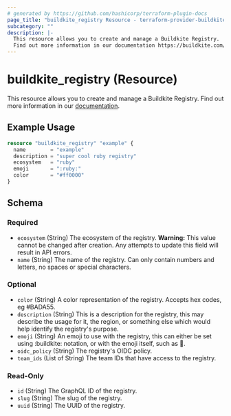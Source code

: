 ```yaml
---
# generated by https://github.com/hashicorp/terraform-plugin-docs
page_title: "buildkite_registry Resource - terraform-provider-buildkite"
subcategory: ""
description: |-
  This resource allows you to create and manage a Buildkite Registry.
  Find out more information in our documentation https://buildkite.com/docs/package-registries.
---
```


# buildkite_registry (Resource)

This resource allows you to create and manage a Buildkite Registry.
Find out more information in our [documentation](https://buildkite.com/docs/package-registries).

## Example Usage

```terraform
resource "buildkite_registry" "example" {
  name        = "example"
  description = "super cool ruby registry"
  ecosystem   = "ruby"
  emoji       = ":ruby:"
  color       = "#ff0000"
}
```

<!-- schema generated by tfplugindocs -->
## Schema

### Required

- `ecosystem` (String) The ecosystem of the registry. **Warning:** This value cannot be changed after creation. Any attempts to update this field will result in API errors.
- `name` (String) The name of the registry. Can only contain numbers and letters, no spaces or special characters.

### Optional

- `color` (String) A color representation of the registry. Accepts hex codes, eg #BADA55.
- `description` (String) This is a description for the registry, this may describe the usage for it, the region, or something else
which would help identify the registry's purpose.
- `emoji` (String) An emoji to use with the registry, this can either be set using :buildkite: notation, or with the
emoji itself, such as 🚀.
- `oidc_policy` (String) The registry's OIDC policy.
- `team_ids` (List of String) The team IDs that have access to the registry.

### Read-Only

- `id` (String) The GraphQL ID of the registry.
- `slug` (String) The slug of the registry.
- `uuid` (String) The UUID of the registry.

